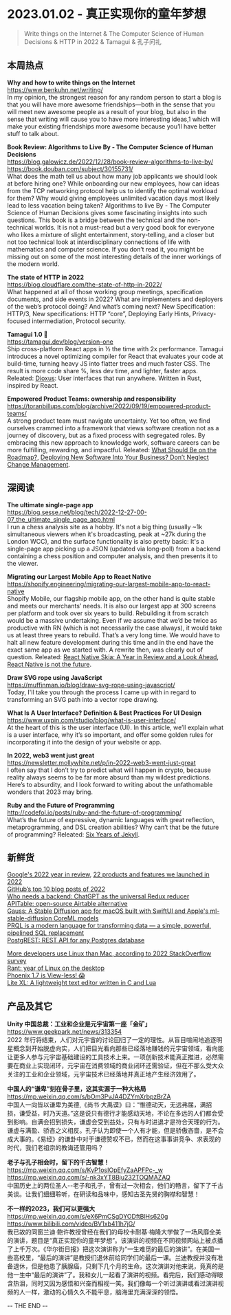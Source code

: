 2023.01.02 - 真正实现你的童年梦想  
========  

> Write things on the Internet & The Computer Science of Human Decisions & HTTP in 2022 & Tamagui & 孔子问礼

## 本周热点

**Why and how to write things on the Internet**  
https://www.benkuhn.net/writing/  
In my opinion, the strongest reason for any random person to start a blog is that you will have more awesome friendships—both in the sense that you will meet new awesome people as a result of your blog, but also in the sense that writing will cause you to have more interesting ideas,1 which will make your existing friendships more awesome because you’ll have better stuff to talk about.

**Book Review: Algorithms to Live By - The Computer Science of Human Decisions**  
https://blog.galowicz.de/2022/12/28/book-review-algorithms-to-live-by/  
https://book.douban.com/subject/30155731/  
What does the math tell us about how many job applicants we should look at before hiring one? While onboarding our new employees, how can ideas from the TCP networking protocol help us to identify the optimal workload for them? Why would giving employees unlimited vacation days most likely lead to less vacation being taken? Algorithms to live By - The Computer Science of Human Decisions gives some fascinating insights into such questions. This book is a bridge between the technical and the non-technical worlds. It is not a must-read but a very good book for everyone who likes a mixture of slight entertainment, story-telling, and a closer but not too technical look at interdisciplinary connections of life with mathematics and computer science. If you don’t read it, you might be missing out on some of the most interesting details of the inner workings of the modern world.

**The state of HTTP in 2022**  
https://blog.cloudflare.com/the-state-of-http-in-2022/  
What happened at all of those working group meetings, specification documents, and side events in 2022? What are implementers and deployers of the web’s protocol doing? And what’s coming next? New Specification: HTTP/3, New specifications: HTTP “core”, Deploying Early Hints, Privacy-focused intermediation, Protocol security.  

**Tamagui 1.0 🎉**  
https://tamagui.dev/blog/version-one  
Ship cross-platform React apps in ½ the time with 2x performance. Tamagui introduces a novel optimizing compiler for React that evaluates your code at build-time, turning heavy JS into flatter trees and much faster CSS. The result is more code share %, less dev time, and lighter, faster apps. Releated: [Dioxus](https://github.com/dioxuslabs/dioxus): User interfaces that run anywhere. Written in Rust, inspired by React.  

**Empowered Product Teams: ownership and responsibility**  
https://toranbillups.com/blog/archive/2022/09/19/empowered-product-teams/  
A strong product team must navigate uncertainty. Yet too often, we find ourselves crammed into a framework that views software creation not as a journey of discovery, but as a fixed process with segregated roles. By embracing this new approach to knowledge work, software careers can be more fulfilling, rewarding, and impactful. Releated: [What Should Be on the Roadmap?](https://sharedphysics.com/what-should-be-on-the-roadmap/), [Deploying New Software Into Your Business? Don’t Neglect Change Management](https://spin.atomicobject.com/2022/12/26/change-management/?utm_source=feedblitz&utm_medium=FeedBlitzRss&utm_campaign=atomicspin).

## 深阅读

**The ultimate single-page app**  
https://blog.sesse.net/blog/tech/2022-12-27-00-07_the_ultimate_single_page_app.html  
I run a chess analysis site as a hobby. It's not a big thing (usually ~1k simultaneous viewers when it's broadcasting, peak at ~27k during the London WCC), and the surface functionality is also pretty basic: It's a single-page app picking up a JSON (updated via long-poll) from a backend containing a chess position and computer analysis, and then presents it to the viewer.

**Migrating our Largest Mobile App to React Native**  
https://shopify.engineering/migrating-our-largest-mobile-app-to-react-native  
Shopify Mobile, our flagship mobile app, on the other hand is quite stable and meets our merchants’ needs. It is also our largest app at 300 screens per platform and took over six years to build. Rebuilding it from scratch would be a massive undertaking. Even if we assume that we’d be twice as productive with RN (which is not necessarily the case always), it would take us at least three years to rebuild. That’s a very long time. We would have to halt all new feature development during this time and in the end have the exact same app as we started with. A rewrite then, was clearly out of question. Releated: [React Native Skia: A Year in Review and a Look Ahead](https://shopify.engineering/react-native-skia-2022), [React Native is not the future](https://blog.standardnotes.com/40921/react-native-is-not-the-future).

**Draw SVG rope using JavaScript**  
https://muffinman.io/blog/draw-svg-rope-using-javascript/  
Today, I'll take you through the process I came up with in regard to transforming an SVG path into a vector rope drawing.

**What Is A User Interface? Definition & Best Practices For UI Design**  
https://www.uxpin.com/studio/blog/what-is-user-interface/  
At the heart of this is the user interface (UI). In this article, we’ll explain what is a user interface, why it’s so important, and offer some golden rules for incorporating it into the design of your website or app.

**In 2022, web3 went just great**  
https://newsletter.mollywhite.net/p/in-2022-web3-went-just-great  
I often say that I don’t try to predict what will happen in crypto, because reality always seems to be far more absurd than my wildest predictions. Here’s to absurdity, and I look forward to writing about the unfathomable wonders that 2023 may bring.

**Ruby and the Future of Programming**  
http://codefol.io/posts/ruby-and-the-future-of-programming/  
What’s the future of expressive, dynamic languages with great reflection, metaprogramming, and DSL creation abilities? Why can’t that be the future of programming? Releated: [Six Years of Jekyll](https://www.bryanbraun.com/2022/12/30/six-years-of-jekyll/).

## 新鲜货

[Google's 2022 year in review](https://blog.google/inside-google/2022-at-google/), [22 products and features we launched in 2022](https://blog.google/products/devices-services/22-product-launches-2022/)  
[GitHub’s top 10 blog posts of 2022](https://github.blog/2022-12-29-githubs-top-10-blog-posts-of-2022/)  
[Who needs a backend: ChatGPT as the universal Redux reducer](https://spindas.dreamwidth.org/4207.html)  
[APITable: open-source Airtable alternative](https://github.com/apitable/apitable)  
[Gauss: A Stable Diffusion app for macOS built with SwiftUI and Apple's ml-stable-diffusion CoreML models](https://github.com/justjake/Gauss)  
[PRQL is a modern language for transforming data — a simple, powerful, pipelined SQL replacement](https://prql-lang.org/)  
[PostgREST: REST API for any Postgres database](https://github.cm/PostgREST/postgrest)  

[More developers use Linux than Mac, according to 2022 StackOverflow survey](https://www.omglinux.com/devs-prefer-linux-to-mac-stackoverflow-survey/)  
[Rant: year of Linux on the desktop](https://blog.liw.fi/posts/2022/goalposts/)  
[Phoenix 1.7 is View-less! 😱](https://www.germanvelasco.com/blog/phoenix-1-7-is-view-less)  
[Lite XL: A lightweight text editor written in C and Lua](https://lite-xl.com/)  

## 产品及其它 

**Unity 中国总裁：工业和企业是元宇宙第一座「金矿」**  
https://www.geekpark.net/news/313354  
2022 年行将结束，人们对元宇宙的讨论回归了一定的理性。从盲目喧闹地追逐明星概念到开始脱虚向实，人们把目光看向那些已经落地赚钱的元宇宙领域，看向能让更多人参与元宇宙基础建设的工具技术上来。一项创新技术能真正推进，必然需要在商业上实现闭环，元宇宙在消费领域的商业闭环还需验证，但在不那么受大众关注的工业和企业领域，元宇宙技术已经落地并真正地产生经济效用了。

**中国人的“谦卑”刻在骨子里，这其实源于一种大格局**  
https://mp.weixin.qq.com/s/bOm3PvJA4DZYmXrbpzBrZA  
中国人一向皆以谦卑为美德,《尚书·大禹谟》曰：“惟德动天，无远弗届，满招损，谦受益，时乃天道。”这是说只有德行才能感动天地，不论在多远的人们都会受到影响。自满会招到损失，谦虚会受到益处，只有与时进退才是符合天理的行为。谦虚与满盈、骄吝之义相反。孔子认为即使一个人有才能，但是骄傲吝啬，是不会成大事的。《易经》的谦卦中对于谦德赞叹不已，然而在这事事讲竞争、求表现的时代，我们老祖宗的教诲还管用吗？

**老子与孔子相会时，留下的千古智慧！**  
https://mp.weixin.qq.com/s/KyP1osIOpEfyZaAPFPc-_w  
https://mp.weixin.qq.com/s/-nk3xYT8Bju232TOQMAZAQ  
中国历史上的两位圣人--老子和孔子，曾有过一次相会，他们的畅言，留下了千古美谈。让我们细细聆听，在研读和品味中，感知古圣先贤的胸襟和智慧！

**不一样的2023，我们可以更强大**  
https://mp.weixin.qq.com/s/eX6PmCSgDYODftBlHs620g  
https://www.bilibili.com/video/BV1xb411h7jG/  
我已故的同窗兰迪·鲍许教授曾经在我们的母校卡耐基·梅隆大学做了一场风靡全美的演讲，题目是“真正实现你的童年梦想”。该演讲的视频在不同视频网站上被点播了上千万次。《华尔街日报》把这次演讲称为“一生难觅的最后的演讲”。在美国一些高校里，“最后的演讲”是教授们退休前给同学们的最后一课。兰迪教授并没有准备退休，但是他患了胰腺癌，只剩下几个月的生命。这次演讲对他来说，竟真的是他一生中“最后的演讲”了。我和女儿一起看了演讲的视频。看完后，我们感动得眼含热泪，同时又因为感悟和兴奋而相视一笑。我们像每一个听过演讲或看过演讲视频的人一样，激动的心情久久不能平息，脑海里充满深深的领悟。

-- THE END --
